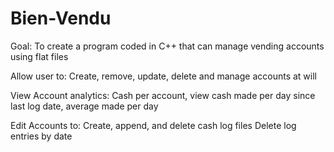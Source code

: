# Bien-Vendu

Goal:
To create a program coded in C++ that can manage vending accounts using flat files

Allow user to:
Create, remove, update, delete and manage accounts at will

View Account analytics:
Cash per account, view cash made per day since last log date, average made per day

Edit Accounts to:
Create, append, and delete cash log files
Delete log entries by date

